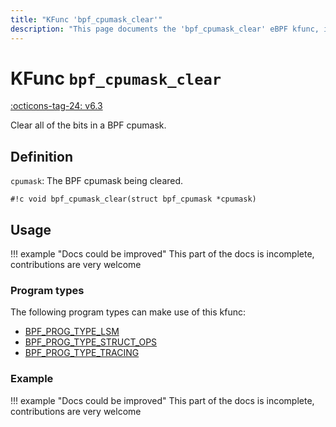 ```yaml
---
title: "KFunc 'bpf_cpumask_clear'"
description: "This page documents the 'bpf_cpumask_clear' eBPF kfunc, including its defintion, usage, program types that can use it, and examples."
---
```

# KFunc `bpf_cpumask_clear`

<!-- [FEATURE_TAG](bpf_cpumask_clear) -->
[:octicons-tag-24: v6.3](https://github.com/torvalds/linux/commit/516f4d3397c9e90f4da04f59986c856016269aa1)
<!-- [/FEATURE_TAG] -->

Clear all of the bits in a BPF cpumask.

## Definition

`cpumask`: The BPF cpumask being cleared.

<!-- [KFUNC_DEF] -->
`#!c void bpf_cpumask_clear(struct bpf_cpumask *cpumask)`
<!-- [/KFUNC_DEF] -->

## Usage

!!! example "Docs could be improved"
    This part of the docs is incomplete, contributions are very welcome

### Program types

The following program types can make use of this kfunc:

<!-- [KFUNC_PROG_REF] -->
- [BPF_PROG_TYPE_LSM](../program-type/BPF_PROG_TYPE_LSM.md)
- [BPF_PROG_TYPE_STRUCT_OPS](../program-type/BPF_PROG_TYPE_STRUCT_OPS.md)
- [BPF_PROG_TYPE_TRACING](../program-type/BPF_PROG_TYPE_TRACING.md)
<!-- [/KFUNC_PROG_REF] -->

### Example

!!! example "Docs could be improved"
    This part of the docs is incomplete, contributions are very welcome

